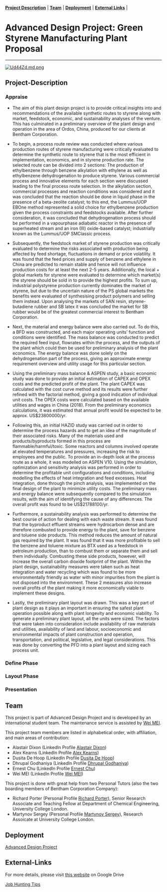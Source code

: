 **[Project Description](#project-description)** |
**[Team](#team)** |
**[Deployment](#deployment)** |
**[External Links](#external-links)** |




# Advanced Design Project: Green Styrene Manufacturing Plant Proposal
-----------------------------------------------------------
[![Ud44Zd.md.png](https://s1.ax1x.com/2020/07/15/Ud44Zd.md.png)](https://imgchr.com/i/Ud44Zd)
## Project-Description

### Appraise

* The aim of this plant design project is to provide critical insights into and recommendations of the available synthetic routes to styrene along with market, feedstock, economic, and sustainability analyses of the venture. This has culminated in a preliminary overview of the plant design and operation in the area of Ordos, China, produced for our clients at Bentham Corporation. 

* To begin, a process route review was conducted where various production routes of styrene manufacturing were critically evaluated to determine the synthetic route to styrene that is the most efficient in implementation, economics, and in styrene production rate. The selected route can be divided into 2 sections: The production of ethylbenzene through benzene alkylation with ethylene as well as ethylbenzene dehydrogenation to produce styrene. Various commercial process and innovative elements for each section were discussed leading to the final process route selection. In the alkylation section, commercial processes and reaction conditions was considered and it was concluded that the reaction should be done in liquid phase in the presence of a beta-zeolite catalyst; to this end, the Lummus/UOP EBOne method represented a solid choice for ethylbenzene production given the process constraints and feedstocks available. After further consideration, it was concluded that dehydrogenation process should be performed in a vapourphase adiabatic reactor in the presence of superheated stream and an iron (III) oxide-based catalyst; industrially known as the Lummus/UOP SMClassic process. 

* Subsequently, the feedstock market of styrene production was critically evaluated to determine the risks associated with production being affected by feed shortage, fluctuations in demand or price volatility. It was found that the feed prices and supply of benzene and ethylene in China are predicted to remain stable and hence will not influence production costs for at least the next 2-5 years. Additionally, the local + global markets for styrene were evaluated to determine which market(s) the styrene should be sold in to provide the highest profits. To sum up, industrial polystyrene production currently dominates the market of styrene, but due to the uncertain nature of the PS global markets the benefits were evaluated of synthesising product polymers and selling them instead. Upon analysing the markets of SAN resin, styrene-butadiene rubber and SB latex it was concluded the market for SB rubber would be of the greatest commercial interest to Bentham Corporation. 

* Next, the material and energy balance were also carried out. To do this, a BFD was constructed, and each major operating units’ function and conditions were identified. The mass balance was conducted to predict the required feed input, flowrates within the process, and the outputs of the plant which could then be used for preliminary analysis of the plant economics. The energy balance was done solely on the dehydrogenation part of the process, giving an approximate energy requirement overview and utility usage for this particular section.

* Using the preliminary mass balance &amp; ASPEN study, a basic economic study was done to provide an initial estimation of CAPEX and OPEX costs and the predicted profit of the plant. The plant CAPEX was calculated with the cost curve method and its results were further refined with the factorial method, giving a good indication of individual unit costs. The OPEX costs were calculated based on the available utilities and wages in China (2018). From the preliminary economics calculations, it was estimated that annual profit would be expected to be approx. US$23800000/yr. 

* Following this, an initial HAZID study was carried out in order to determine the process hazards and to get an idea of the magnitude of their associated risks. Many of the materials used and products/byproducts formed in this process are flammable/harmful/toxic. Some reactors and columns involved operate at elevated temperatures and pressures, increasing the risk to employees and the public. To provide an in-depth look at the process route as a whole, it was modelled on ASPEN V10. Using the simulation, optimization and sensitivity analysis was performed in order to determine the profitable unit configurations and conditions, including modelling the effects of heat integration and feed excesses. Heat integration, done through the pinch analysis, was implemented on the final design of the plant to minimize utility costs. The preliminary mass and energy balance were subsequently compared to the simulation results, with the aim of identifying the cause of any differences. The overall profit was found to be US$21788100/yr. 

* Furthermore, a sustainability analysis was performed to determine the best course of action for dealing with each waste stream. It was found that the byproduct effluent streams were hydrocarbon dense and are therefore combusted to provide energy to the plant, save for benzene and toluene side products. This method reduces the amount of natural gas required by the plant. It was found that it was more profitable to sell the benzene and toluene mixture as BTX used as a feedstock in petroleum production, than to combust them or separate them and sell them individually. Combusting these side products, however, will increase the overall carbon dioxide footprint of the plant. Within the plant design, sustainability measures were taken such as heat integration and water recycling which was found to be more environmentally friendly as water with minor impurities from the plant is not disposed into the environment. These 2 measures also increase overall profits of the plant making it more economically viable to implement these designs. 

* Lastly, the preliminary plant layout was drawn. This was a key part of plant design as it plays an important in ensuring the safest plant operation possible along with plant longevity and economic viability. To generate a preliminary plant layout, all the units were sized. The factors that were taken into consideration include availability of raw materials and utilities, availability of land and labour, socioeconomic and environmental impacts of plant construction and operation, transportation, and political, legislative, and legal considerations. This was done by converting the PFD into a plant layout and sizing each process unit.

### Define Phase

### Layout Phase

### Presentation

## Team

This project is part of Advanced Design Project and is developed by an international student team. The maintenance service is assisted by [Wei MEI](https://github.com/nickcafferry/).

This project team members are listed in alphabetical order, with affiliation, and main areas of contribution:

- Alastair Dixon (LinkedIn Profile [Alastair Dixon](https://www.linkedin.com/in/alastair-dixon-1aab72189/?lipi=urn%3Ali%3Apage%3Ad_flagship3_people_connections%3B%2FLXHEAHuSO6EtCL56V0M0A%3D%3D&licu=urn%3Ali%3Acontrol%3Ad_flagship3_people_connections-connection_profile))
- Alex Kearns (LinkedIn Profile [Alex Kearns](https://www.linkedin.com/in/alex-kearns-539251167/?lipi=urn%3Ali%3Apage%3Ad_flagship3_people_connections%3B%2FLXHEAHuSO6EtCL56V0M0A%3D%3D&licu=urn%3Ali%3Acontrol%3Ad_flagship3_people_connections-connection_profile))
- Dusita De Hoop (LinkedIn Profile [Dusita De Hoop](https://www.linkedin.com/in/dusita-de-hoop-953a33177/?lipi=urn%3Ali%3Apage%3Ad_flagship3_people_connections%3B%2FLXHEAHuSO6EtCL56V0M0A%3D%3D&licu=urn%3Ali%3Acontrol%3Ad_flagship3_people_connections-connection_profile))
- Dhrupal Godhaniya (LinkedIn Profile [Dhrupal Godhaniya](https://www.linkedin.com/in/dhrupal-godhaniya-630598151/?lipi=urn%3Ali%3Apage%3Ad_flagship3_people_connections%3B%2FLXHEAHuSO6EtCL56V0M0A%3D%3D&licu=urn%3Ali%3Acontrol%3Ad_flagship3_people_connections-connection_profile))
- Ernest Chu (LinkedIn Profile [Ernest Chu](https://www.linkedin.com/in/elmchu/?lipi=urn%3Ali%3Apage%3Ad_flagship3_people_connections%3B%2FLXHEAHuSO6EtCL56V0M0A%3D%3D&licu=urn%3Ali%3Acontrol%3Ad_flagship3_people_connections-connection_profile))
- Wei MEI (LinkedIn Profile [Wei MEI](https://www.linkedin.com/in/wei-mei-808462130/))

This project is done with great help from two Personal Tutors (also the two boarding members of Bentham Corporation Company):

- Richard Porter (Personal Profile [Richard Porter](https://www.ucl.ac.uk/chemical-engineering/people/richard-porter)), Senior Research Associate and Teaching Fellow at Department of Chemical Engineering, University College London.
- Martynov Sergey (Personal Profile [Martynov Sergey](https://www.ucl.ac.uk/chemical-engineering/people/dr-sergey-martynov)), Research Assoicate at University College London.

## Deployment

[Advanced Design Project](https://nickcafferry.github.io/Advanced-Design-Project-Green-Styrene-Manufacturing-Plant-Proposal/)

## External-Links

For more details, please visit [this website](https://drive.google.com/drive/folders/1P25wyMHKvch4MaTkpnAdxPiI_tEmGBf0) on Google Drive 

[Job Hunting Tips](https://github.com/nickcafferry/Job_Hunting_Tips)



